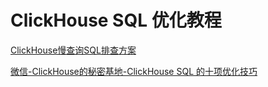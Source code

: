 # ClickHouse SQL 优化教程




[ClickHouse慢查询SQL排查方案](work/framework/Big-Data/ClickHouse/operation/ClickHouse慢查询SQL排查方案.md)

[微信-ClickHouse的秘密基地-ClickHouse SQL 的十项优化技巧](https://mp.weixin.qq.com/s/lOxCyms__qviTGhb9H1-Pw)